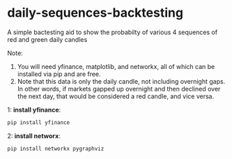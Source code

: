# daily-sequences-backtesting
A simple bactesting aid to show the probabilty of various 4 sequences of red and green daily candles

Note:
1.  You will need yfinance, matplotlib, and networkx, all of which can be installed via pip and are free.
2.  Note that this data is only the daily candle, not including overnight gaps.  In other words, if markets gapped up overnight and then declined over the next day, that would be considered a red candle, and vice versa.  

1: **install yfinance**:
  ```bash
  pip install yfinance
```
2: **install networx**:
```bash
pip install networkx pygraphviz
```

